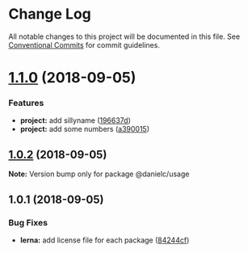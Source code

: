 # Change Log

All notable changes to this project will be documented in this file.
See [Conventional Commits](https://conventionalcommits.org) for commit guidelines.

<a name="1.1.0"></a>
# [1.1.0](https://github.com/danielciao/lerna-conventional-commits-example/compare/@danielc/usage@1.0.2...@danielc/usage@1.1.0) (2018-09-05)


### Features

* **project:** add sillyname ([196637d](https://github.com/danielciao/lerna-conventional-commits-example/commit/196637d))
* **project:** add some numbers ([a390015](https://github.com/danielciao/lerna-conventional-commits-example/commit/a390015))




<a name="1.0.2"></a>
## [1.0.2](https://github.com/danielciao/lerna-conventional-commits-example/compare/@danielc/usage@1.0.1...@danielc/usage@1.0.2) (2018-09-05)




**Note:** Version bump only for package @danielc/usage

<a name="1.0.1"></a>
## 1.0.1 (2018-09-05)


### Bug Fixes

* **lerna:** add license file for each package ([84244cf](https://github.com/danielciao/lerna-conventional-commits-example/commit/84244cf))
